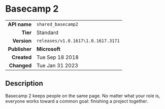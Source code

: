 # Basecamp 2
| | |
|-:|-|
|**API name**|`shared_basecamp2`|
|**Tier**|Standard|
|**Version**|`releases/v1.0.1617\1.0.1617.3171`|
|**Publisher**|**Microsoft**|
|**Created**|Tue Sep 18 2018|
|**Changed**|Tue Jan 31 2023|

## Description
Basecamp 2 keeps people on the same page. No matter what your role is, everyone works toward a common goal: finishing a project together.
